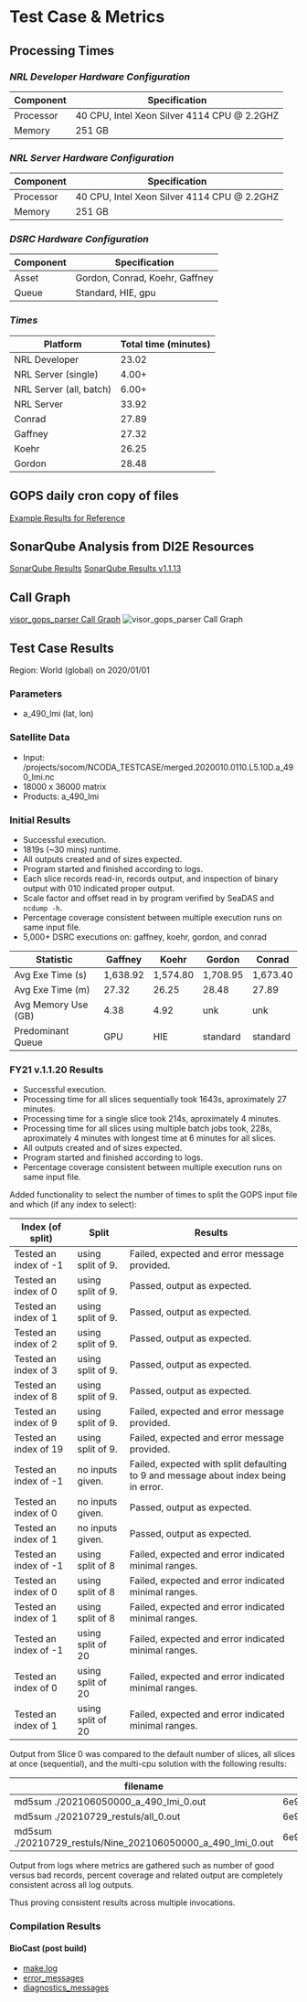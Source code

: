 # Test Case & Metrics

## Processing Times

### ***NRL Developer Hardware Configuration***

|Component      | Specification                                           |
|---------------|---------------------------------------------------------|
|Processor      | 40 CPU, Intel Xeon Silver 4114 CPU @ 2.2GHZ             |
|Memory         | 251 GB                                                  |

### ***NRL Server Hardware Configuration***

|Component      | Specification                                           |
|---------------|---------------------------------------------------------|
|Processor      | 40 CPU, Intel Xeon Silver 4114 CPU @ 2.2GHZ             |
|Memory         | 251 GB                                                  |

### ***DSRC Hardware Configuration***

|Component      | Specification                                           |
|---------------|---------------------------------------------------------|
|Asset          | Gordon, Conrad, Koehr, Gaffney                          |
|Queue          | Standard, HIE, gpu                                      |

### ***Times***

|Platform                | Total time (minutes)  |
|------------------------|-----------------------|
|NRL Developer           | 23.02                 |
|NRL Server (single)     |  4.00+                |
|NRL Server (all, batch) |  6.00+                |
|NRL Server              | 33.92                 |
|Conrad                  | 27.89                 |
|Gaffney                 | 27.32                 |
|Koehr                   | 26.25                 |
|Gordon                  | 28.48                 |

## GOPS daily cron copy of files 

[Example Results for Reference](./gops_copy_script.md)

## SonarQube Analysis from DI2E Resources

[SonarQube Results](https://sonarqube.di2e.net/dashboard?id=visor_gops_parser)
[SonarQube Results v1.1.13](./visor_gops_parser_sonarqube.png)

## Call Graph

[visor_gops_parser Call Graph](./visor_gops_parser_callgraph.png)
![visor_gops_parser Call Graph](./visor_gops_parser_callgraph.png)


## Test Case Results

Region: World (global) on 2020/01/01

### Parameters

+ a_490_lmi (lat, lon)

### Satellite Data

+ Input: /projects/socom/NCODA_TESTCASE/merged.2020010.0110.L5.10D.a_490_lmi.nc
+ 18000 x 36000 matrix
+ Products: a_490_lmi

### Initial Results

+ Successful execution.
+ 1819s (~30 mins) runtime.
+ All outputs created and of sizes expected.
+ Program started and finished according to logs.
+ Each slice records read-in, records output, and inspection of binary output with 010 indicated proper output.
+ Scale factor and offset read in by program verified by SeaDAS and `ncdump -h`.
+ Percentage coverage consistent between multiple execution runs on same input file.
+ 5,000+ DSRC executions on: gaffney, koehr, gordon, and conrad

|Statistic           | Gaffney    | Koehr     | Gordon    | Conrad   |
|--------------------|------------|-----------|-----------|----------|
|Avg Exe Time (s)    | 1,638.92   | 1,574.80  | 1,708.95  | 1,673.40 |
|Avg Exe Time (m)    |    27.32   |    26.25  |    28.48  |    27.89 |
|Avg Memory Use (GB) |     4.38   |     4.92  |      unk  |      unk |
|Predominant Queue   |      GPU   |      HIE  | standard  | standard |

### FY21 v.1.1.20 Results

+ Successful execution.
+ Processing time for all slices sequentially took 1643s, aproximately 27 minutes.
+ Processing time for a single slice took 214s, aproximately 4 minutes.
+ Processing time for all slices using multiple batch jobs took, 228s, aproximately 4 minutes with longest time at 6 minutes for all slices.
+ All outputs created and of sizes expected.
+ Program started and finished according to logs.
+ Percentage coverage consistent between multiple execution runs on same input file.

Added functionality to select the number of times to split the GOPS input file and which (if any index to select):

|Index (of split)      | Split            | Results                                            |
|----------------------|------------------|----------------------------------------------------|
| Tested an index of -1| using split of 9.| Failed, expected and error message provided.       |
| Tested an index of  0| using split of 9.| Passed, output as expected.                        |
| Tested an index of  1| using split of 9.| Passed, output as expected.                        |
| Tested an index of  2| using split of 9.| Passed, output as expected.                        |
| Tested an index of  3| using split of 9.| Passed, output as expected.                        |
| Tested an index of  8| using split of 9.| Passed, output as expected.                        |
| Tested an index of  9| using split of 9.| Failed, expected and error message provided.       |
| Tested an index of 19| using split of 9.| Failed, expected and error message provided.       |
| Tested an index of -1| no inputs given. | Failed, expected with split defaulting to 9 and message about index being in error. |
| Tested an index of  0| no inputs given. | Passed, output as expected.                        |
| Tested an index of  1| no inputs given. | Passed, output as expected.                        |
| Tested an index of -1| using split of  8| Failed, expected and error indicated minimal ranges.|
| Tested an index of  0| using split of  8| Failed, expected and error indicated minimal ranges.|
| Tested an index of  1| using split of  8| Failed, expected and error indicated minimal ranges.|
| Tested an index of -1| using split of 20| Failed, expected and error indicated minimal ranges.|
| Tested an index of  0| using split of 20| Failed, expected and error indicated minimal ranges.|
| Tested an index of  1| using split of 20| Failed, expected and error indicated minimal ranges.|

Output from Slice 0 was compared to the default number of slices, all slices at once (sequential), and the multi-cpu solution with the following results:

| filename                             | Checksum                        |
|--------------------------------------|---------------------------------|
| md5sum ./202106050000_a_490_lmi_0.out|6e9a60641c49fd402f824983e3615343 |
| md5sum ./20210729_restuls/all_0.out  |6e9a60641c49fd402f824983e3615343 |
| md5sum ./20210729_restuls/Nine_202106050000_a_490_lmi_0.out|6e9a60641c49fd402f824983e3615343|

Output from logs where metrics are gathered such as number of good versus bad records, percent coverage and related output are completely consistent across all log outputs.

Thus proving consistent results across multiple invocations.

### Compilation Results

#### BioCast (post build)

+ [make.log](./make.log)
+ [error_messages](./error_messages)
+ [diagnostics_messages](./diagnostic_messages)
